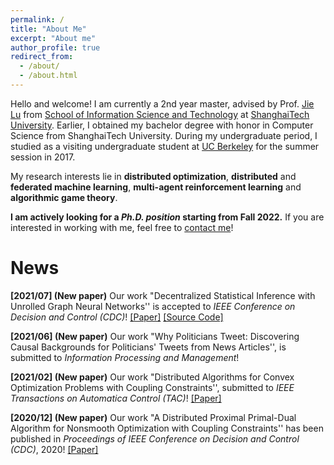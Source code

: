 ```yaml
---
permalink: /
title: "About Me"
excerpt: "About me"
author_profile: true
redirect_from: 
  - /about/
  - /about.html
---
```


Hello and welcome! I am currently a 2nd year master, advised by Prof. [Jie Lu](https://sist.shanghaitech.edu.cn/sist_en/2020/0814/c7582a54862/page.htm) from [School of Information Science and Technology](https://sist.shanghaitech.edu.cn/sist_en/main.htm) at [ShanghaiTech University](https://www.shanghaitech.edu.cn/). Earlier, I obtained my bachelor degree with honor in Computer Science from ShanghaiTech University. During my undergraduate period, I studied as a visiting undergraduate student at [UC Berkeley](https://www.berkeley.edu/) for the summer session in 2017.

My research interests lie in **distributed optimization**, **distributed** and **federated machine learning**, **multi-agent reinforcement learning** and **algorithmic game theory**.

**I am actively looking for a *Ph.D. position* starting from Fall 2022.** If you are interested in working with me, feel free to [contact me](mailto:wanghe@shanghaitech.edu.cn)!



# News

**[2021/07] (New paper)** Our work "Decentralized Statistical Inference with Unrolled Graph Neural Networks'' is accepted to *IEEE Conference on Decision and Control (CDC)*!  [[Paper]](https://arxiv.org/pdf/2104.01555.pdf) [[Source Code]](https://github.com/IrisWangHe/Learning-based-DOP-Framework)

**[2021/06] (New paper)** Our work "Why Politicians Tweet: Discovering Causal Backgrounds for Politicians' Tweets from News Articles'', is submitted to *Information Processing and Management*!

**[2021/02] (New paper)** Our work "Distributed Algorithms for Convex Optimization Problems with Coupling Constraints'', submitted to *IEEE Transactions on Automatica Control (TAC)*!  [[Paper]](https://arxiv.org/pdf/2102.12989.pdf)

**[2020/12] (New paper)** Our work "A Distributed Proximal Primal-Dual Algorithm for Nonsmooth Optimization with Coupling Constraints'' has been published in *Proceedings of IEEE Conference on Decision and Control (CDC)*, 2020!  [[Paper]](https://ieeexplore.ieee.org/abstract/document/9303937)

